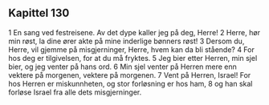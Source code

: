 ## Kapittel 130

1 En sang ved festreisene. Av det dype kaller jeg på deg, Herre!
2 Herre, hør min røst, la dine ører akte på mine inderlige bønners røst!
3 Dersom du, Herre, vil gjemme på misgjerninger, Herre, hvem kan da bli stående?
4 For hos deg er tilgivelsen, for at du må fryktes.
5 Jeg bier etter Herren, min sjel bier, og jeg venter på hans ord.
6 Min sjel venter på Herren mere enn vektere på morgenen, vektere på morgenen.
7 Vent på Herren, Israel! For hos Herren er miskunnheten, og stor forløsning er hos ham,
8 og han skal forløse Israel fra alle dets misgjerninger.
